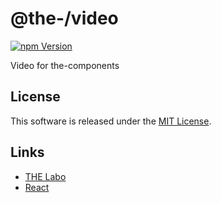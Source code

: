 @the-/video
==========

<!---
This file is generated by the-tmpl. Do not update manually.
--->

<!-- Badge Start -->
<a name="badges"></a>

[![npm Version][bd_npm_shield_url]][bd_npm_url]

[bd_repo_url]: https://github.com/the-labo/the-video
[bd_travis_url]: http://travis-ci.org/the-labo/the-video
[bd_travis_shield_url]: http://img.shields.io/travis/the-labo/the-video.svg?style=flat
[bd_travis_com_url]: http://travis-ci.com/the-labo/the-video
[bd_travis_com_shield_url]: https://api.travis-ci.com/the-labo/the-video.svg?token=
[bd_license_url]: https://github.com/the-labo/the-video/blob/master/LICENSE
[bd_npm_url]: http://www.npmjs.org/package/@the-/video
[bd_npm_shield_url]: http://img.shields.io/npm/v/@the-/video.svg?style=flat
[bd_standard_url]: http://standardjs.com/
[bd_standard_shield_url]: https://img.shields.io/badge/code%20style-standard-brightgreen.svg

<!-- Badge End -->


<!-- Description Start -->
<a name="description"></a>

Video for the-components

<!-- Description End -->


<!-- Overview Start -->
<a name="overview"></a>



<!-- Overview End -->


<!-- Sections Start -->
<a name="sections"></a>


<!-- Sections Start -->


<!-- LICENSE Start -->
<a name="license"></a>

License
-------
This software is released under the [MIT License](https://github.com/the-labo/the-video/blob/master/LICENSE).

<!-- LICENSE End -->


<!-- Links Start -->
<a name="links"></a>

Links
------

+ [THE Labo][the_labo_url]
+ [React][react_url]

[the_labo_url]: https://github.com/the-labo
[react_url]: https://reactjs.org/

<!-- Links End -->
